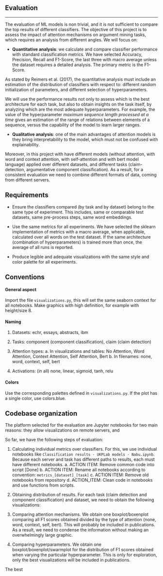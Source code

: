 ## Evaluation
---

The evaluation of ML models is non trivial, and it is not sufficient to
compare the top results of different classifiers. The objective of this project
is to assess the impact of attention mechanisms on argument mining tasks, which
requires an analysis from different angles. We will focus on:

- **Quantitative analysis**: we calculate and compare classifier performance
with standard classification metrics. We have selected Accuracy, Precision,
Recall and F1-Score, the last three with macro average unless the dataset requires a
detailed analysis. The primary metric is the F1-Score.

As stated by Reimers et al. (2017), the quantitative analysis must include an
estimation of the distribution of classifiers with respect to: different random
initialization of parameters, and different selection of hyperparameters.

We will use the performance results not only to assess which is the best
architecture for each task, but also to obtain insights on the task itself, by
analyzing which are the most adequate hyperparameters. For example, the value of
the hyperparameter *maximum sequence length processed at a time* gives an
estimation of the range of relations between elements of a sequence, versus
the capability of the model to learn larger ranges.

- **Qualitative analysis**: one of the main advantages of attention models is
they bring interpretability to the model, which must not be confused with
explainability.

Moreover, in this project with have different models (without attention,
with word and context attention, with self-attention and with bert model
language) applied over different datasets, and different tasks (claim-detection,
argumentative component classification). As a result, for a consistent
evaluation we need to combine different formats of data, coming from
different servers.

## Requirements

* Ensure the classifiers compared (by task and by dataset)
belong to the same type of experiment. This includes, same or comparable
test datasets, same pre-process steps, same word embeddings.

* Use the same metrics for all experiments. We have selected the sklearn
implementation of metrics with a macro average, when applicable, calculated
over all words on the test dataset. If the same architecture
(combination of hyperparameters) is trained more than once, the average of all
runs is reported.

* Produce legible and adequate visualizations with the same style and
color palette for all experiments.

## Conventions

#### General aspect

Import the file `visualizations.py`, this will set the same seaborn context
for all notebooks. Make graphics with high definition, for example with
height/size 8.

#### Naming

1. Datasets: echr, essays, abstracts, ibm

2. Tasks: component (component classification), claim (claim detection)

3. Attention types:
  a. In visualizations and tables: No Attention, Word Attention,
     Context Attention, Self Attention, Bert
  b. In filenames: none, word, context, self, bert

4. Activations: (in all) none, linear, sigmoid, tanh, relu

#### Colors

Use the corresponding palettes defined in `visualizations.py`. If the plot
has a single color, use colors.blue.

## Codebase organization

The platform selected for the evaluation are Jupyter notebooks for two main
reasons: they allow visualizations on remote servers, and

So far, we have the following steps of evaluation:

1. Calculating individual metrics over classifiers. For this, we use individual
notebooks like `Classification results - UKPLab models - Nabu.ipynb`. Because
each server and task has different paths to results, each must have
different notebooks.
  a. ACTION ITEM: Remove common code into script [Done]
  b. ACTION ITEM: Rename all notebooks according to convention:
    `metrics_[dataset]_[task]`
  c. ACTION ITEM: Remove old notebooks from repository
  d. ACTION_ITEM: Clean code in notebooks and use functions from scripts.

2. Obtaining distribution of results. For each task (claim detection and
component classification) and dataset, we need to obtain the following
visualizations:
  1. Comparing attention mechanisms. We obtain one boxplot/boxenplot
  comparing all F1 scores obtained divided by the type of
  attention (none, word, context, self, bert). This will probably be included
  in publications. As a result, we need to condense the information without
  making an overwhelmingly large graphic.
  2. Comparing hyperparameters. We obtain one boxplot/boxenplot/swarmplot for
  the distribution of F1 scores obtained when varying the particular
  hyperparameter. This is only for exploration, only the best visualizations
  will be included in publications.

The best

##